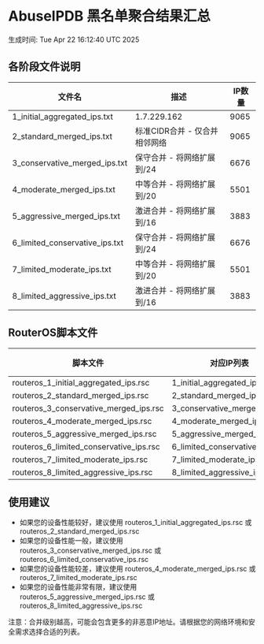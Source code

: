 # AbuseIPDB 黑名单聚合结果汇总
生成时间: Tue Apr 22 16:12:40 UTC 2025

## 各阶段文件说明

| 文件名 | 描述 | IP数量 |
|--------|------|--------|
| 1_initial_aggregated_ips.txt | 1.7.229.162 | 9065 |
| 2_standard_merged_ips.txt | 标准CIDR合并 - 仅合并相邻网络 | 9065 |
| 3_conservative_merged_ips.txt | 保守合并 - 将网络扩展到/24 | 6676 |
| 4_moderate_merged_ips.txt | 中等合并 - 将网络扩展到/20 | 5501 |
| 5_aggressive_merged_ips.txt | 激进合并 - 将网络扩展到/16 | 3883 |
| 6_limited_conservative_ips.txt | 保守合并 - 将网络扩展到/24 | 6676 |
| 7_limited_moderate_ips.txt | 中等合并 - 将网络扩展到/20 | 5501 |
| 8_limited_aggressive_ips.txt | 激进合并 - 将网络扩展到/16 | 3883 |

## RouterOS脚本文件

| 脚本文件 | 对应IP列表 | IP数量 |
|----------|------------|--------|
| routeros_1_initial_aggregated_ips.rsc | 1_initial_aggregated_ips.txt | 9065 |
| routeros_2_standard_merged_ips.rsc | 2_standard_merged_ips.txt | 9065 |
| routeros_3_conservative_merged_ips.rsc | 3_conservative_merged_ips.txt | 6676 |
| routeros_4_moderate_merged_ips.rsc | 4_moderate_merged_ips.txt | 5501 |
| routeros_5_aggressive_merged_ips.rsc | 5_aggressive_merged_ips.txt | 3883 |
| routeros_6_limited_conservative_ips.rsc | 6_limited_conservative_ips.txt | 6676 |
| routeros_7_limited_moderate_ips.rsc | 7_limited_moderate_ips.txt | 5501 |
| routeros_8_limited_aggressive_ips.rsc | 8_limited_aggressive_ips.txt | 3883 |

## 使用建议

- 如果您的设备性能较好，建议使用 routeros_1_initial_aggregated_ips.rsc 或 routeros_2_standard_merged_ips.rsc
- 如果您的设备性能一般，建议使用 routeros_3_conservative_merged_ips.rsc 或 routeros_6_limited_conservative_ips.rsc
- 如果您的设备性能较差，建议使用 routeros_4_moderate_merged_ips.rsc 或 routeros_7_limited_moderate_ips.rsc
- 如果您的设备性能非常有限，建议使用 routeros_5_aggressive_merged_ips.rsc 或 routeros_8_limited_aggressive_ips.rsc

注意：合并级别越高，可能会包含更多的非恶意IP地址。请根据您的网络环境和安全需求选择合适的列表。

